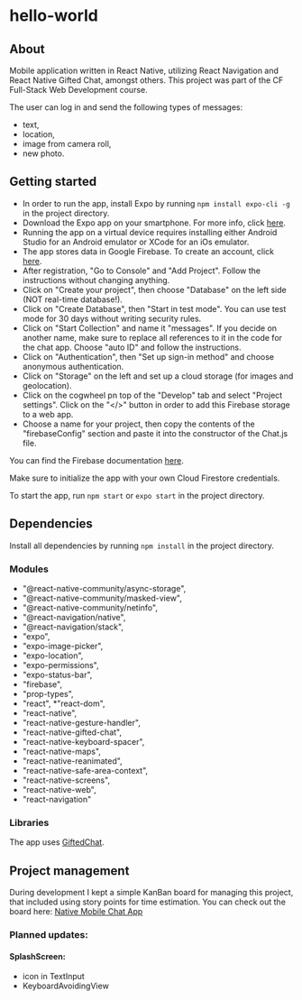 # hello-world

## About
Mobile application written in React Native, utilizing React Navigation and React Native Gifted Chat, amongst others.
This project was part of the CF Full-Stack Web Development course. 

The user can log in and send the following types of messages:
* text,
* location,
* image from camera roll,
* new photo.

## Getting started
* In order to run the app, install Expo by running `npm install expo-cli -g` in the project directory.
* Download the Expo app on your smartphone. For more info, click [here](https://expo.io).
* Running the app on a virtual device requires installing either Android Studio for an Android emulator or XCode for an iOs emulator.
* The app stores data in Google Firebase. To create an account, click [here](https://firebase.google.com).
* After registration, "Go to Console" and "Add Project". Follow the instructions without changing anything.
* Click on "Create your project", then choose "Database" on the left side (NOT real-time database!).
* Click on "Create Database", then "Start in test mode". You can use test mode for 30 days without writing security rules.
* Click on "Start Collection" and name it "messages". If you decide on another name, make sure to replace all references to it in the code for the chat app. 
Choose "auto ID" and follow the instructions.
* Click on "Authentication", then "Set up sign-in method" and choose anonymous authentication.
* Click on "Storage" on the left and set up a cloud storage (for images and geolocation).
* Click on the cogwheel pn top of the "Develop" tab and select "Project settings". Click on the "</>" button in order to add this Firebase storage to a web app.
* Choose a name for your project, then copy the contents of the "firebaseConfig" section and paste it into the constructor of the Chat.js file.

You can find the Firebase documentation [here](https://firebase.google.com/docs).

Make sure to initialize the app with your own Cloud Firestore credentials.

To start the app, run `npm start` or `expo start` in the project directory.

## Dependencies
Install all dependencies by running `npm install` in the project directory.
### Modules
* "@react-native-community/async-storage",
* "@react-native-community/masked-view",
* "@react-native-community/netinfo",
* "@react-navigation/native",
* "@react-navigation/stack",
* "expo",
* "expo-image-picker",
* "expo-location",
* "expo-permissions",
* "expo-status-bar",
* "firebase",
* "prop-types",
* "react",
*"react-dom",
* "react-native",
* "react-native-gesture-handler",
* "react-native-gifted-chat",
* "react-native-keyboard-spacer",
* "react-native-maps",
* "react-native-reanimated",
* "react-native-safe-area-context",
* "react-native-screens",
* "react-native-web",
* "react-navigation"


### Libraries
The app uses [GiftedChat](https://github.com/FaridSafi/react-native-gifted-chat).

## Project management
During development I kept a simple KanBan board for managing this project,
that included using story points for time estimation.
You can check out the board here: 
[Native Mobile Chat App](https://trello.com/b/NkHbsCSu/native-mobile-chat-app)


### Planned updates:
#### SplashScreen:
- icon in TextInput
- KeyboardAvoidingView
